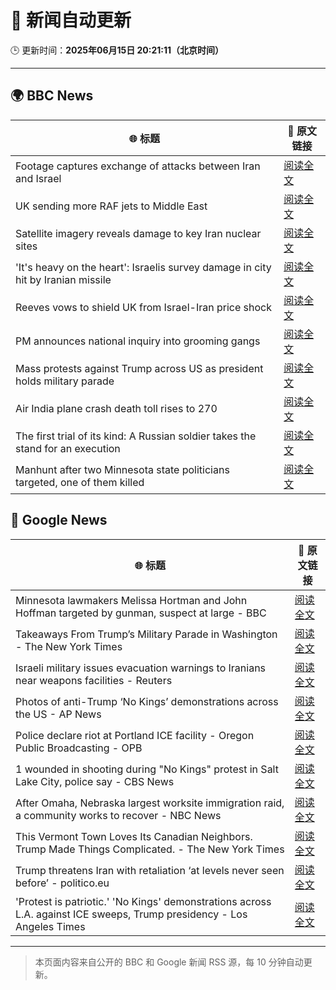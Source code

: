 # 🧠 新闻自动更新

🕒 更新时间：**2025年06月15日 20:21:11（北京时间）**

---

## 🌍 BBC News

| 🌐 标题 | 🔗 原文链接 |
|--------|-------------|
| Footage captures exchange of attacks between Iran and Israel | [阅读全文](https://www.bbc.com/news/videos/cy9090yje1do) |
| UK sending more RAF jets to Middle East | [阅读全文](https://www.bbc.com/news/articles/ceqg440v0gxo) |
| Satellite imagery reveals damage to key Iran nuclear sites | [阅读全文](https://www.bbc.com/news/articles/c7808xvv737o) |
| 'It's heavy on the heart': Israelis survey damage in city hit by Iranian missile | [阅读全文](https://www.bbc.com/news/articles/cx270vklvv7o) |
| Reeves vows to shield UK from Israel-Iran price shock | [阅读全文](https://www.bbc.com/news/articles/c3080q893z3o) |
| PM announces national inquiry into grooming gangs | [阅读全文](https://www.bbc.com/news/articles/c7872pngj2qo) |
| Mass protests against Trump across US as president holds military parade | [阅读全文](https://www.bbc.com/news/articles/c70622038yxo) |
| Air India plane crash death toll rises to 270 | [阅读全文](https://www.bbc.com/news/articles/c0575me7j82o) |
| The first trial of its kind: A Russian soldier takes the stand for an execution | [阅读全文](https://www.bbc.com/news/articles/cp8ylx534j0o) |
| Manhunt after two Minnesota state politicians targeted, one of them killed | [阅读全文](https://www.bbc.com/news/articles/cgj83q2e562o) |

## 📰 Google News

| 🌐 标题 | 🔗 原文链接 |
|--------|-------------|
| Minnesota lawmakers Melissa Hortman and John Hoffman targeted by gunman, suspect at large - BBC | [阅读全文](https://news.google.com/rss/articles/CBMiWkFVX3lxTE4wUFYtbGNNUEpnVlhXQXM0WTNqTGcybW54UDNWbDV3NGg1QWRLT250WnhMZGVsSWJWYnBEXzJobVBLQl9aRlYyOFZITkk2R3VWR21SOHhPNkthZ9IBX0FVX3lxTE8zd1Rvd3hQYlI5akFxeEhBajZobXk5TWwtQ2RnSllQdFZ4NUR5QldQbE5sNGJLOWNMTkEyVnpYUlE2eXZ3allnTFZndko3UFRqd0x4dGpsb29UMU5JcXh3?oc=5) |
| Takeaways From Trump’s Military Parade in Washington - The New York Times | [阅读全文](https://news.google.com/rss/articles/CBMiiwFBVV95cUxOVG82dHZHZU1zYzZReV9fTHcycGVDVGJmcF96TlVKem9mWEd2SV8za3ZraFlkcjVSNVpkV3VxQ0p5dmVtR1dGVGRiTjcxUEtlcGZYdHk3RzlocnF2RG5LNU50OFZvSlpIVXJwOW5rU0FHVEhPU0JXajF4X1N2WHdrVXhhWk9DYWFFRU5n?oc=5) |
| Israeli military issues evacuation warnings to Iranians near weapons facilities - Reuters | [阅读全文](https://news.google.com/rss/articles/CBMiygFBVV95cUxQdkpTcEczLTdfeDNBaHY4LTlUdFB5ZUt6aXdXUWlmZUpfWllIbHQ0VGhxeVFnUTlERlh1YkZvekNJVnhGWERMSnNyU3pCTnRWTVdNdlVRVm9kV1hQRWlLTkNBY1VfYWhjMmVDSTFaT19hQXktb3VhMXZONlFsY1hiU3JmVDFSeGd0NFQyaU5ZTUxyVmNBTHRxOXNuQUNVYklIQUc2d0E0TlI2UEo0Q3ZvZHg4cW50b0xzb1lxb3FPY05QRWFwODZvRTl3?oc=5) |
| Photos of anti-Trump ‘No Kings’ demonstrations across the US - AP News | [阅读全文](https://news.google.com/rss/articles/CBMilgFBVV95cUxONXVPS25IR0RydFZIUW9DaS1icktDaXRIWUIxb1hFdjVUWFRpS3IxTVVhX09KYjU4TDNNa3RyMktvQXctU2RsLVJLajBrQ0xXUEFXNmIwMFVFTWhDVENRZExSUUoyOFhDTGc0aWdGcXJ1aFR4N2dNMnpqOFJxcFhOUHZjcTEzcjBPX1d3TTVQMlJHU0Q4SFE?oc=5) |
| Police declare riot at Portland ICE facility - Oregon Public Broadcasting - OPB | [阅读全文](https://news.google.com/rss/articles/CBMifkFVX3lxTE5leHFNM241dTFHYmtwbWJQaTJDTHY1eU5DUlZqY3c5cURGNVZsUlpkdWpEbW5XS0JCS3IxOExTQURBSS1rZXMtZDZjWUpzQW9KLW9rREM5RG1UaEd6X3JMeWZWaFh5OUROcGlDNlFtdi1wSkp1XzllWjRUa0Z4Zw?oc=5) |
| 1 wounded in shooting during "No Kings" protest in Salt Lake City, police say - CBS News | [阅读全文](https://news.google.com/rss/articles/CBMiekFVX3lxTFBmWDkzZURDNkR5b25ncV9jdDBHM1JxZnpCQWktR2xjc0ZxRmZpZ1pkdndndmcxeFBCd0JGTi1La2txSmdUREtyc2ZMQm9IX0J0UWVhUEVzVGJHcEpOTG9WdGJscW9VNmwxdjQzV29Pb3N1ZXdZcW94Qmp3?oc=5) |
| After Omaha, Nebraska largest worksite immigration raid, a community works to recover - NBC News | [阅读全文](https://news.google.com/rss/articles/CBMilAFBVV95cUxQQkZWemFWRWxiZHBPRElPNDlXTUgxXzJQSXlicTZIOWVqbnNfZWZtYWdZZnEzaThtd2NrMWR2eXM1QldoZ243SFVNWEJsVl9zZ0JVSWt0ZGN5R19ZTW5rTFZtOVRLZUhaX2JONmRrWVNRM1Rld3pLQnk0MFo0SEpsXzBRQlN2R2JMVXVRU29MOXpMYUhI0gFWQVVfeXFMT0dhY1R3ZjE4UjFLRDhOamNhSXRNSFFnbUQ5eXE1QVVyREZtUFcyaklrX0pGTEp2YUZ1cFllZ0d4SFE5TFhGWWN5OV94ZDhuQlg1ZGxSRmc?oc=5) |
| This Vermont Town Loves Its Canadian Neighbors. Trump Made Things Complicated. - The New York Times | [阅读全文](https://news.google.com/rss/articles/CBMiuwFBVV95cUxOVU9QempDRklUV2lOLXVOYkZiNlV2QVY0WWFsRjU4OVdOYkNCd3NuenQwOExGVkQxQU5GTkJJM2o0dDIwU3JLaGc4RUJ5ZzlmNG4zX1YtQkdVU0Q2LUZCSjF2Z3N6cEhTdnJhdmRBaWRGcHhJMkV6VlBlbk0zN1Q5Z0lQd1oyQmk0QThTckdpajJXbnFUNmNrU0o1cmc1bmlBc0t4UXNUWVk4amhkcFVmXzRwTkx3VDNabGl3?oc=5) |
| Trump threatens Iran with retaliation ‘at levels never seen before’ - politico.eu | [阅读全文](https://news.google.com/rss/articles/CBMikAFBVV95cUxQdWRROExBYVgwcW9TanpySTVZb2o0b0lOQ2hPSHR4eVpPUmJpSjExWThacGpRTEVpUzh3OHU1dXRYRFBVS2QtSXFydWV4OUpZOFREeTdMSW4yNnRVZTNFdFVHWEZHSk1ScE5Ca284Z1lYQy12Ym9neC1ObDBEMzg3OWdqNUl2eEZzelA1NmRDcnU?oc=5) |
| 'Protest is patriotic.' 'No Kings' demonstrations across L.A. against ICE sweeps, Trump presidency - Los Angeles Times | [阅读全文](https://news.google.com/rss/articles/CBMijwFBVV95cUxPR0RMTUd6Q1lpTjg1T0hsZFVuQWpuRjNaN19ycWZqOV9KWU1yYWdPYmNUcDJmMG1PTk8wdVdNNmpzSnNMZzV1SzFuc2lyMEpEeXRLd0xDNGdSUzYxOVhyaTVBX2tpbkRiTGV1MXNiMXdMbzM0d04ydHpBLVN3bnNWd0RCemVlOXM0TlhwTzg1RQ?oc=5) |

---
> 本页面内容来自公开的 BBC 和 Google 新闻 RSS 源，每 10 分钟自动更新。